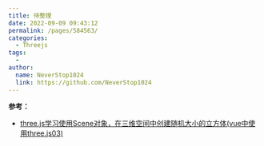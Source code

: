 ```yaml
---
title: 待整理
date: 2022-09-09 09:43:12
permalink: /pages/584563/
categories:
  - Threejs
tags:
  - 
author: 
  name: NeverStop1024
  link: https://github.com/NeverStop1024
---
```


**参考：**
* [three.js学习使用Scene对象，在三维空间中创建随机大小的立方体(vue中使用three.js03)](https://blog.csdn.net/qw8704149/article/details/108136692)









